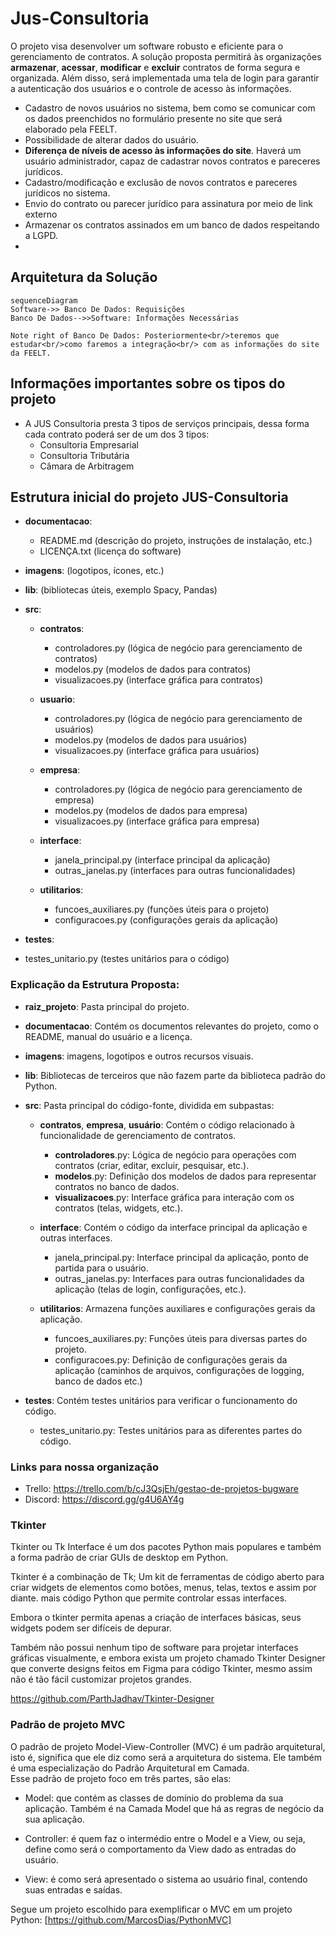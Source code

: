 # Jus-Consultoria
O projeto visa desenvolver um software robusto e eficiente para o
gerenciamento de contratos. A solução proposta permitirá às
organizações **armazenar**, **acessar**, **modificar** e **excluir** contratos de forma segura e organizada. Além disso, será implementada uma tela de login
para garantir a autenticação dos usuários e o controle de acesso às
informações.

- Cadastro de novos usuários no sistema, bem como se comunicar com os dados preenchidos no formulário presente no site que será elaborado pela FEELT.
- Possibilidade de alterar dados do usuário.
- **Diferença de níveis de acesso às informações do site**. Haverá um usuário administrador, capaz de cadastrar novos contratos e pareceres jurídicos. 
- Cadastro/modificação e exclusão de novos contratos e pareceres jurídicos no sistema.
- Envio do contrato ou parecer jurídico para assinatura por meio de link externo
- Armazenar os contratos assinados em um banco de dados respeitando a LGPD. 
- 
## Arquitetura da Solução

```mermaid
sequenceDiagram
Software->> Banco De Dados: Requisições
Banco De Dados-->>Software: Informações Necessárias

Note right of Banco De Dados: Posteriormente<br/>teremos que estudar<br/>como faremos a integração<br/> com as informações do site da FEELT.

```

## Informações importantes sobre os tipos do projeto

 - A JUS Consultoria presta 3 tipos de serviços principais, dessa forma cada contrato poderá ser de um dos 3 tipos:
	 - Consultoria Empresarial
	 - Consultoria Tributária
	 - Câmara de Arbitragem

## Estrutura inicial do projeto JUS-Consultoria

 -   **documentacao**:
	 -  README.md (descrição do projeto, instruções de instalação, etc.)
      - LICENÇA.txt (licença do software)
    

-   **imagens**: (logotipos, ícones, etc.)
    
-   **lib**: (bibliotecas úteis, exemplo Spacy, Pandas)
    
-   **src**:
  
	-   **contratos**:
		-   controladores.py (lógica de negócio para gerenciamento de contratos)
		-   modelos.py (modelos de dados para contratos)
		-   visualizacoes.py (interface gráfica para contratos)
    
	-   **usuario**:
		-   controladores.py (lógica de negócio para gerenciamento de usuários)    
		-   modelos.py (modelos de dados para usuários)  
		-   visualizacoes.py (interface gráfica para usuários)
    
	-   **empresa**:
		-   controladores.py (lógica de negócio para gerenciamento de empresa)  
		-   modelos.py (modelos de dados para empresa)   
		-   visualizacoes.py (interface gráfica para empresa)
    
	-   **interface**:
		-   janela_principal.py (interface principal da aplicação)
		-   outras_janelas.py (interfaces para outras funcionalidades)
	
	-   **utilitarios**:
		-   funcoes_auxiliares.py (funções úteis para o projeto)
		-   configuracoes.py (configurações gerais da aplicação)
    
-   **testes**:
-   testes_unitario.py (testes unitários para o código)
    


### Explicação da Estrutura Proposta:

 -   **raiz_projeto**: Pasta principal do projeto.
    
 -   **documentacao**: Contém os documentos relevantes do projeto, como o README, manual do usuário e a licença.
    
 -   **imagens**: imagens, logotipos e outros recursos visuais.
    
 -   **lib**: Bibliotecas de terceiros que não fazem parte da biblioteca padrão do Python.
 
 -    **src**: Pasta principal do código-fonte, dividida em subpastas:

 	  -    **contratos**, **empresa**, **usuário**: Contém o código relacionado à funcionalidade de gerenciamento de contratos.
    
 			-   **controladores**.py: Lógica de negócio para operações com contratos (criar, editar, excluir, pesquisar, etc.).
			-   **modelos**.py: Definição dos modelos de dados para representar contratos no banco de dados.
			-   **visualizacoes**.py: Interface gráfica para interação com os contratos (telas, widgets, etc.).

	  -   **interface**: Contém o código da interface principal da aplicação e outras interfaces.
     
	 		-   janela_principal.py: Interface principal da aplicação, ponto de partida para o usuário.
			-   outras_janelas.py: Interfaces para outras funcionalidades da aplicação (telas de login, configurações, etc.).

	  -   **utilitarios**: Armazena funções auxiliares e configurações gerais da aplicação.
     
			-   funcoes_auxiliares.py: Funções úteis para diversas partes do projeto.
			-   configuracoes.py: Definição de configurações gerais da aplicação (caminhos de arquivos, configurações de logging, banco de dados etc.)

 -   **testes**: Contém testes unitários para verificar o funcionamento do código.

	 - testes_unitario.py: Testes unitários para as diferentes partes do código.


### Links para nossa organização

 - Trello: https://trello.com/b/cJ3QsjEh/gestao-de-projetos-bugware
 - Discord: https://discord.gg/g4U6AY4g


### Tkinter
Tkinter ou Tk Interface é um dos pacotes Python mais populares e também a forma padrão de criar GUIs de desktop em Python.

Tkinter é a combinação de Tk; Um kit de ferramentas de código aberto para criar widgets de elementos como botões, menus, telas, textos e assim por diante. mais código Python que permite controlar essas interfaces.

Embora o tkinter permita apenas a criação de interfaces básicas, seus widgets podem ser difíceis de depurar.

Também não possui nenhum tipo de software para projetar interfaces gráficas visualmente, e embora exista um projeto chamado Tkinter Designer que converte designs feitos em Figma para código Tkinter, mesmo assim não é tão fácil customizar projetos grandes.

https://github.com/ParthJadhav/Tkinter-Designer
 
 
### Padrão de projeto MVC

O padrão de projeto Model-View-Controller (MVC) é um padrão arquitetural, isto é, significa que ele diz como será a arquitetura do sistema. Ele também é uma especialização do Padrão Arquitetural em Camada.  
Esse padrão de projeto foco em três partes, são elas:

-   Model: que contém as classes de domínio do problema da sua aplicação. Também é na Camada Model que há as regras de negócio da sua aplicação.
    
-   Controller: é quem faz o intermédio entre o Model e a View, ou seja, define como será o comportamento da View dado as entradas do usuário.
    
-   View: é como será apresentado o sistema ao usuário final, contendo suas entradas e saídas.   

Segue um projeto escolhido para exemplificar o MVC em um projeto Python:
[https://github.com/MarcosDias/PythonMVC]
